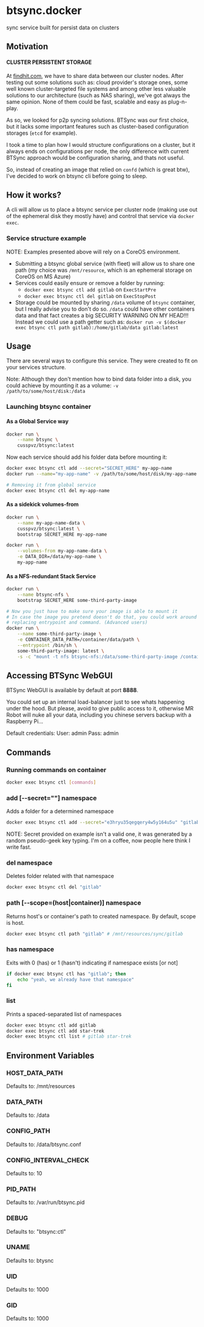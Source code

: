 # btsync.docker
sync service built for persist data on clusters

## Motivation

#### CLUSTER PERSISTENT STORAGE

At [findhit.com](https://findhit.com), we have to share data between our cluster
nodes. After testing out some solutions such as: cloud provider's storage ones,
some well known cluster-targeted file systems and among other less valuable
solutions to our architecture (such as NAS sharing), we've got always the same
opinion. None of them could be fast, scalable and easy as plug-n-play.

As so, we looked for p2p syncing solutions. BTSync was our first choice, but it
lacks some important features such as cluster-based configuration storages
(`etcd` for example).

I took a time to plan how I would structure configurations on a cluster, but it
always ends on configurations per node, the only difference with current BTSync
approach would be configuration sharing, and thats not useful.

So, instead of creating an image that relied on `confd` (which is great btw),
I've decided to work on btsync cli before going to sleep.

## How it works?

A cli will allow us to place a btsync service per cluster node (making use out of
the ephemeral disk they mostly have) and control that service via `docker exec`.

### Service structure example
NOTE: Examples presented  above will rely on a CoreOS environment.

- Submitting a btsync global service (with fleet) will allow us to share one
path (my choice was `/mnt/resource`, which is an ephemeral storage on CoreOS on MS Azure)
- Services could easily ensure or remove a folder by running:
  - `docker exec btsync ctl add gitlab` on `ExecStartPre`
  - `docker exec btsync ctl del gitlab` on `ExecStopPost`
- Storage could be mounted by sharing `/data` volume of `btsync` container, but I really advise you to don't do so. `/data` could have other containers data
and that fact creates a big SECURITY WARNING ON MY HEAD!!! Instead we could use
a path getter such as:
`docker run -v $(docker exec btsync ctl path gitlab):/home/gitlab/data gitlab:latest`

## Usage

There are several ways to configure this service. They were created to fit on
your services structure.

Note: Although they don't mention how to bind data folder into a disk, you could
achieve by mounting it as a volume: `-v /path/to/some/host/disk:/data`

### Launching btsync container

#### As a Global Service way

```bash
docker run \
    --name btsync \
    cusspvz/btsync:latest
```

Now each service should add his folder data before mounting it:

```bash
docker exec btsync ctl add --secret="SECRET_HERE" my-app-name
docker run --name="my-app-name" -v /path/to/some/host/disk/my-app-name:/container/data/path my-app-name

# Removing it from global service
docker exec btsync ctl del my-app-name
```

#### As a sidekick volumes-from

```bash
docker run \
    --name my-app-name-data \
    cusspvz/btsync:latest \
    bootstrap SECRET_HERE my-app-name

docker run \
    --volumes-from my-app-name-data \
    -e DATA_DIR=/data/my-app-name \
    my-app-name
```

#### As a NFS-redundant Stack Service

```bash
docker run \
    --name btsync-nfs \
    bootstrap SECRET_HERE some-third-party-image

# Now you just have to make sure your image is able to mount it
# In case the image you pretend doesn't do that, you could work around it by
# replacing entrypoint and command. (Advanced users)
docker run \
    --name some-third-party-image \
    -e CONTAINER_DATA_PATH=/container/data/path \
    --entrypoint /bin/sh \
    some-third-party-image: latest \
    -s -c "mount -t nfs btsync-nfs:/data/some-third-party-image /container/data/path && /path/to/original/entrypoint and/or command;"
```

## Accessing BTSync WebGUI

BTSync WebGUI is available by default at port **8888**.

You could set up an internal load-balancer just to see whats happening under the
hood. But please, avoid to give public access to it, otherwise MR Robot will
nuke all your data, including you chinese servers backup with a Raspberry Pi...

Default credentials:
User: admin
Pass: admin

## Commands

### Running commands on container
```bash
docker exec btsync ctl [commands]
```

### add [--secret=""] namespace
Adds a folder for a determined namespace

```bash
docker exec btsync ctl add --secret="e3hryu35qegqery4w5y164u5u" "gitlab"
```

NOTE: Secret provided on example isn't a valid one, it was generated by a random
pseudo-geek key typing. I'm on a coffee, now people here think I write fast.

### del namespace
Deletes folder related with that namespace

```bash
docker exec btsync ctl del "gitlab"
```

### path [--scope=(host|container)] namespace
Returns host's or container's path to created namespace.
By default, scope is host.

```bash
docker exec btsync ctl path "gitlab" # /mnt/resources/sync/gitlab
```

### has namespace
Exits with 0 (has) or 1 (hasn't) indicating if namespace exists [or not]

```bash
if docker exec btsync ctl has "gitlab"; then
    echo "yeah, we already have that namespace"
fi
```

### list
Prints a spaced-separated list of namespaces

```bash
docker exec btsync ctl add gitlab
docker exec btsync ctl add star-trek
docker exec btsync ctl list # gitlab star-trek
```

## Environment Variables

### HOST_DATA_PATH
Defaults to: /mnt/resources

### DATA_PATH
Defaults to: /data

### CONFIG_PATH
Defaults to: /data/btsync.conf

### CONFIG_INTERVAL_CHECK
Defaults to: 10

### PID_PATH
Defaults to: /var/run/btsync.pid

### DEBUG
Defaults to: "btsync:ctl"

### UNAME
Defaults to: btysnc

### UID
Defaults to: 1000

### GID
Defaults to: 1000
